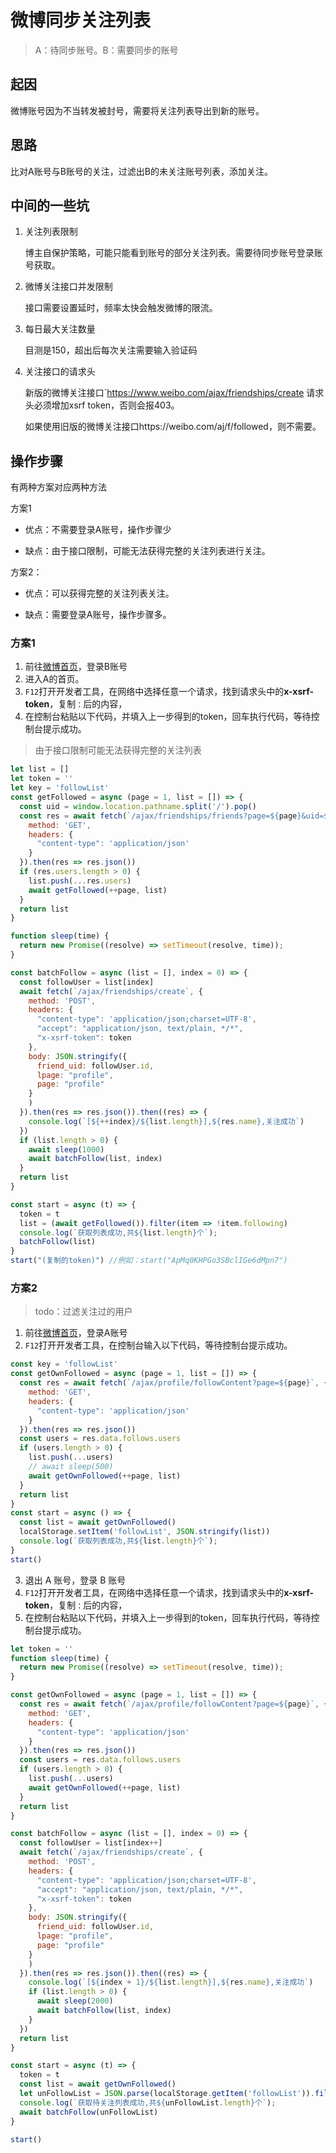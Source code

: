 # 微博同步关注列表

> A：待同步账号。B：需要同步的账号

## 起因

微博账号因为不当转发被封号，需要将关注列表导出到新的账号。

##  思路

比对A账号与B账号的关注，过滤出B的未关注账号列表，添加关注。

## 中间的一些坑

1. 关注列表限制

   博主自保护策略，可能只能看到账号的部分关注列表。需要待同步账号登录账号获取。

2. 微博关注接口并发限制

   接口需要设置延时，频率太快会触发微博的限流。

3. 每日最大关注数量

   目测是150，超出后每次关注需要输入验证码

4. 关注接口的请求头

   新版的微博关注接口`https://www.weibo.com/ajax/friendships/create 请求头必须增加xsrf token，否则会报403。

   如果使用旧版的微博关注接口https://weibo.com/aj/f/followed，则不需要。


## 操作步骤

有两种方案对应两种方法

方案1

- 优点：不需要登录A账号，操作步骤少

- 缺点：由于接口限制，可能无法获得完整的关注列表进行关注。

方案2：

- 优点：可以获得完整的关注列表关注。

- 缺点：需要登录A账号，操作步骤多。

### 方案1

1. 前往[微博首页](https://www.weibo.com/)，登录B账号
2. 进入A的首页。
3. `F12`打开开发者工具，在网络中选择任意一个请求，找到请求头中的**x-xsrf-token**，复制`：`后的内容，
4. 在控制台粘贴以下代码，并填入上一步得到的token，回车执行代码，等待控制台提示成功。

> 由于接口限制可能无法获得完整的关注列表

``` javascript
let list = []
let token = ''
let key = 'followList'
const getFollowed = async (page = 1, list = []) => {
  const uid = window.location.pathname.split('/').pop()
  const res = await fetch(`/ajax/friendships/friends?page=${page}&uid=${uid}`, {
    method: 'GET',
    headers: {
      "content-type": 'application/json'
    }
  }).then(res => res.json())
  if (res.users.length > 0) {
    list.push(...res.users)
    await getFollowed(++page, list)
  }
  return list
}

function sleep(time) {
  return new Promise((resolve) => setTimeout(resolve, time));
}

const batchFollow = async (list = [], index = 0) => {
  const followUser = list[index]
  await fetch(`/ajax/friendships/create`, {
    method: 'POST',
    headers: {
      "content-type": 'application/json;charset=UTF-8',
      "accept": "application/json, text/plain, */*",
      "x-xsrf-token": token
    },
    body: JSON.stringify({
      friend_uid: followUser.id,
      lpage: "profile",
      page: "profile"
    }
    )
  }).then(res => res.json()).then((res) => {
    console.log(`[${++index}/${list.length}],${res.name},关注成功`)
  })
  if (list.length > 0) {
    await sleep(1000)
    await batchFollow(list, index)
  }
  return list
}

const start = async (t) => {
  token = t
  list = (await getFollowed()).filter(item => !item.following)
  console.log(`获取列表成功,共${list.length}个`);
  batchFollow(list)
}
start("(复制的token)") //例如：start("ApMq0KHPGo3SBclIGe6dMpn7")
```



### 方案2
> todo：过滤关注过的用户
1. 前往[微博首页](https://www.weibo.com/)，登录A账号
2. `F12`打开开发者工具，在控制台输入以下代码，等待控制台提示成功。

``` javascript
const key = 'followList'
const getOwnFollowed = async (page = 1, list = []) => {
  const res = await fetch(`/ajax/profile/followContent?page=${page}`, {
    method: 'GET',
    headers: {
      "content-type": 'application/json'
    }
  }).then(res => res.json())
  const users = res.data.follows.users
  if (users.length > 0) {
    list.push(...users)
    // await sleep(500)
    await getOwnFollowed(++page, list)
  }
  return list
}
const start = async () => {
  const list = await getOwnFollowed()
  localStorage.setItem('followList', JSON.stringify(list))
  console.log(`获取列表成功,共${list.length}个`);
}
start()
```

3. 退出 A 账号，登录 B 账号
4. `F12`打开开发者工具，在网络中选择任意一个请求，找到请求头中的**x-xsrf-token**，复制`：`后的内容，
5. 在控制台粘贴以下代码，并填入上一步得到的token，回车执行代码，等待控制台提示成功。

```javascript
let token = ''
function sleep(time) {
  return new Promise((resolve) => setTimeout(resolve, time));
}

const getOwnFollowed = async (page = 1, list = []) => {
  const res = await fetch(`/ajax/profile/followContent?page=${page}`, {
    method: 'GET',
    headers: {
      "content-type": 'application/json'
    }
  }).then(res => res.json())
  const users = res.data.follows.users
  if (users.length > 0) {
    list.push(...users)
    await getOwnFollowed(++page, list)
  }
  return list
}

const batchFollow = async (list = [], index = 0) => {
  const followUser = list[index++]
  await fetch(`/ajax/friendships/create`, {
    method: 'POST',
    headers: {
      "content-type": 'application/json;charset=UTF-8',
      "accept": "application/json, text/plain, */*",
      "x-xsrf-token": token
    },
    body: JSON.stringify({
      friend_uid: followUser.id,
      lpage: "profile",
      page: "profile"
    }
    )
  }).then(res => res.json()).then((res) => {
    console.log(`[${index + 1}/${list.length}],${res.name},关注成功`)
    if (list.length > 0) {
      await sleep(2000)
      await batchFollow(list, index)
    }
  })
  return list
}

const start = async (t) => {
  token = t
  const list = await getOwnFollowed()
  let unFollowList = JSON.parse(localStorage.getItem('followList')).filter(unFollowItem => list.findIndex(item => item.id === unFollowItem.id) === -1)
  console.log(`获取待关注列表成功,共${unFollowList.length}个`);
  await batchFollow(unFollowList)
}

start()

```

